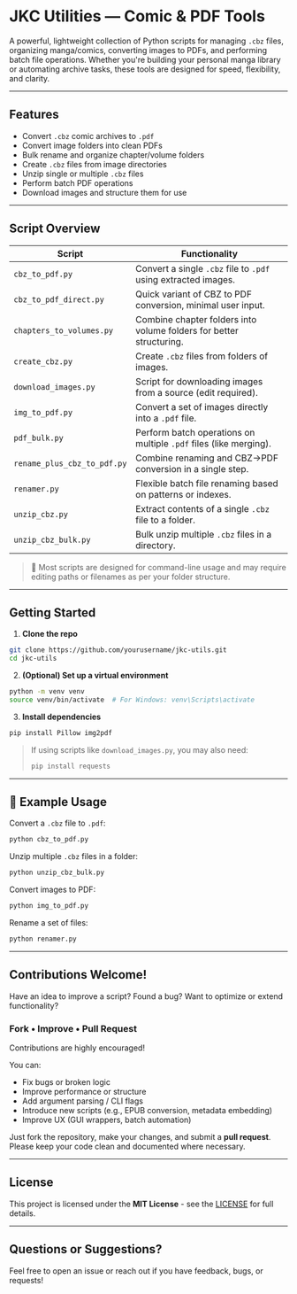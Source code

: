 # JKC Utilities — Comic & PDF Tools

A powerful, lightweight collection of Python scripts for managing `.cbz` files, organizing manga/comics, converting images to PDFs, and performing batch file operations. Whether you're building your personal manga library or automating archive tasks, these tools are designed for speed, flexibility, and clarity.

---

## Features

- Convert `.cbz` comic archives to `.pdf`
- Convert image folders into clean PDFs
- Bulk rename and organize chapter/volume folders
- Create `.cbz` files from image directories
- Unzip single or multiple `.cbz` files
- Perform batch PDF operations
- Download images and structure them for use

---

## Script Overview

| Script | Functionality |
|--------|---------------|
| `cbz_to_pdf.py` | Convert a single `.cbz` file to `.pdf` using extracted images. |
| `cbz_to_pdf_direct.py` | Quick variant of CBZ to PDF conversion, minimal user input. |
| `chapters_to_volumes.py` | Combine chapter folders into volume folders for better structuring. |
| `create_cbz.py` | Create `.cbz` files from folders of images. |
| `download_images.py` | Script for downloading images from a source (edit required). |
| `img_to_pdf.py` | Convert a set of images directly into a `.pdf` file. |
| `pdf_bulk.py` | Perform batch operations on multiple `.pdf` files (like merging). |
| `rename_plus_cbz_to_pdf.py` | Combine renaming and CBZ→PDF conversion in a single step. |
| `renamer.py` | Flexible batch file renaming based on patterns or indexes. |
| `unzip_cbz.py` | Extract contents of a single `.cbz` file to a folder. |
| `unzip_cbz_bulk.py` | Bulk unzip multiple `.cbz` files in a directory. |

> 📝 Most scripts are designed for command-line usage and may require editing paths or filenames as per your folder structure.

---

## Getting Started

1. **Clone the repo**

```bash
git clone https://github.com/yourusername/jkc-utils.git
cd jkc-utils
```

2. **(Optional) Set up a virtual environment**

```bash
python -m venv venv
source venv/bin/activate  # For Windows: venv\Scripts\activate
```

3. **Install dependencies**

```bash
pip install Pillow img2pdf
```

> If using scripts like `download_images.py`, you may also need:
> ```bash
> pip install requests
> ```

---

## 🧪 Example Usage

Convert a `.cbz` file to `.pdf`:

```bash
python cbz_to_pdf.py
```

Unzip multiple `.cbz` files in a folder:

```bash
python unzip_cbz_bulk.py
```

Convert images to PDF:

```bash
python img_to_pdf.py
```

Rename a set of files:

```bash
python renamer.py
```

---

## Contributions Welcome!

Have an idea to improve a script? Found a bug? Want to optimize or extend functionality?

### Fork • Improve • Pull Request

Contributions are highly encouraged!

You can:
- Fix bugs or broken logic
- Improve performance or structure
- Add argument parsing / CLI flags
- Introduce new scripts (e.g., EPUB conversion, metadata embedding)
- Improve UX (GUI wrappers, batch automation)

Just fork the repository, make your changes, and submit a **pull request**.
Please keep your code clean and documented where necessary.

---

## License

This project is licensed under the **MIT License** - see the [LICENSE](LICENSE) for full details.

---

## Questions or Suggestions?

Feel free to open an issue or reach out if you have feedback, bugs, or requests!
